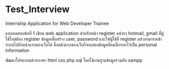 # Test_Interview
Internship Application for Web Developer Trainee

แบบทดสอบข้อที่ 1 
เขียน web application สำหรับหน้า register คล้ายๆ hotmail, gmail ที่ผู้ใช้ใหม่ต้อง register ข้อมูลเพื่อสร้าง user, password และให้ผู้ใช้ที่ register แล้วสามารถเข้าระบบไปยังหน้าแรกของเว็บได้ ซึ่งหน้าแรกของเว็บก็จะแสดงข้อมูลที่คนนี้กรอกไว้เป็น personal information

พัฒนาโปรแกรมด้วยภาษา html css php sql โดยใช้งานฐานข้อมูลร่วมกับ xampp

